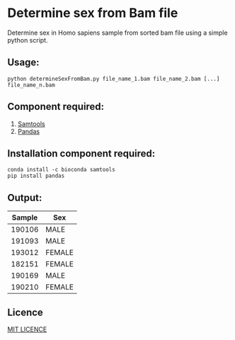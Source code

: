 # Determine sex from Bam file
Determine sex in Homo sapiens sample from sorted bam file using a simple python script.

## Usage:
```
python determineSexFromBam.py file_name_1.bam file_name_2.bam [...] file_name_n.bam
```

## Component required:
1. [Samtools](http://www.htslib.org/) 
2. [Pandas](https://pandas.pydata.org/) 

## Installation component required:
```
conda install -c bioconda samtools
pip install pandas
```

## Output:

|	Sample	|	Sex	|
| ---  | ---  |
|	190106	|	MALE	|
|	191093	|	MALE	|
|	193012	|	FEMALE	|
|	182151	|	FEMALE	|
|	190169	|	MALE	|
|	190210	|	FEMALE	|

## Licence

[MIT LICENCE](https://github.com/adrianodemarino/Determine_sex_from_bam/blob/master/LICENSE.md) 
